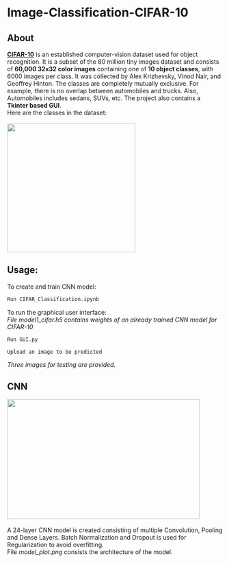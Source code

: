 # Image-Classification-CIFAR-10
## About
[**CIFAR-10**](https://en.wikipedia.org/wiki/CIFAR-10)  is an established computer-vision dataset used for object recognition. It is a subset of the 80 million tiny images dataset and consists of **60,000 32x32 color images** containing one of **10 object classes**, with 6000 images per class. It was collected by Alex Krizhevsky, Vinod Nair, and Geoffrey Hinton. The classes are completely mutually exclusive. For example, there is no overlap between automobiles and trucks. Also, Automobiles includes sedans, SUVs, etc. The project also contains a **Tkinter based GUI**. <br />Here are the classes in the dataset: <br /> <br />
<img src="https://paperswithcode.com/media/datasets/CIFAR-10-0000000431-b71f61c0_U5n3Glr.jpg" width="300" height="300"><br />
## Usage:
To create and train CNN model:
```bash
Run CIFAR_Classification.ipynb
``` 
To run the graphical user interface: <br />
*File model1_cifar.h5 contains weights of an already trained CNN model for CIFAR-10*
```bash
Run GUI.py
``` 
```bash
Upload an image to be predicted
``` 
*Three images for testing are provided.*
## CNN 
<img src="https://i.ibb.co/W5bgqzR/Capture.png" width="450" height="280"><br /><br />
A 24-layer CNN model is created consisting of multiple Convolution, Pooling and Dense Layers. Batch Normalization and Dropout is used for Regularization to avoid overfitting.<br />
File *model_plot.png* consists the architecture of the model.
